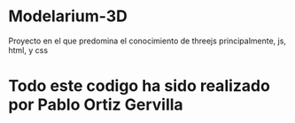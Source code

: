 # Modelarium-3D
Proyecto en el que predomina el conocimiento de threejs principalmente, js, html, y css

# Todo este codigo ha sido realizado por Pablo Ortiz Gervilla
